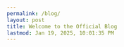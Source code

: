 ```yaml
---
permalink: /blog/
layout: post
title: Welcome to the Official Blog
lastmod: Jan 19, 2025, 10:01:35 PM
---
```

